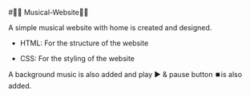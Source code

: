 #🎼🎵 Musical-Website🎹🎻

A simple musical website with home is created and designed.

* HTML:
  For the structure of the website

* CSS:
  For the styling of the website 

A background music is also added and play ▶️ & pause button ⏹️is also added.
